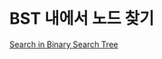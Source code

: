 # BST 내에서 노드 찾기
[Search in Binary Search Tree](https://leetcode.com/problems/search-in-a-binary-search-tree/)  
  
